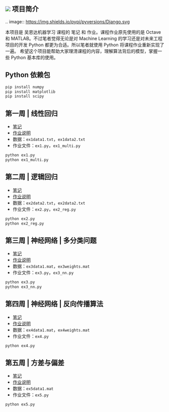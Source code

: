 ![](http://hertzcat.com/2018/03/24/coursera-ml-andrewng-linear-regression/coursera-ml-andrewng-cover.jpeg)
项目简介
------------
.. image:: https://img.shields.io/pypi/pyversions/Django.svg

本项目是 吴恩达机器学习 课程的 笔记 和 作业。课程作业原先使用的是 Octave 和 MATLAB。不过笔者觉得无论是对 Machine Learning 的学习还是对未来工程项目的开发 Python 都更为合适。所以笔者就使用 Python 将课程作业重新实现了一遍。
希望这个项目能帮助大家理清课程的内容，理解算法背后的模型，掌握一些 Python 基本库的使用。

Python 依赖包
------------
```bash
pip install numpy
pip install matplotlib
pip install scipy
```

第一周 | 线性回归
------------
* [笔记](http://hertzcat.com/2018/03/24/coursera-ml-andrewng-linear-regression/)
* [作业说明](https://github.com/hertzcat/Coursera-ML-AndrewNg-Python/blob/master/ml-ex1/ex1.pdf)
* 数据：`ex1data1.txt`，`ex1data2.txt`
* 作业文件：`ex1.py`，`ex1_multi.py`

```bash
python ex1.py 
python ex1_multi.py 
```

第二周 | 逻辑回归
------------
* [笔记](http://hertzcat.com/2018/03/31/coursera-ml-andrewng-logistic-regression/)
* [作业说明](https://github.com/hertzcat/Coursera-ML-AndrewNg-Python/blob/master/ml-ex2/ex2.pdf)
* 数据：`ex2data2.txt`，`ex2data2.txt`
* 作业文件：`ex2.py`，`ex2_reg.py`

```bash
python ex2.py 
python ex2_reg.py 
```

第三周 | 神经网络 | 多分类问题
------------
* [笔记](http://hertzcat.com/2018/04/07/coursera-ml-andrewng-nn-multi-class/)
* [作业说明](https://github.com/hertzcat/Coursera-Machine-Learning/blob/master/ml-ex3/ex3.pdf)
* 数据：`ex3data1.mat`，`ex3weights.mat`
* 作业文件：`ex3.py`，`ex3_nn.py`

```bash
python ex3.py 
python ex3_nn.py 
```

第四周 | 神经网络 | 反向传播算法
------------
* [笔记](http://hertzcat.com/2018/04/14/coursera-ml-andrewng-nn-back-propagation/)
* [作业说明](https://github.com/hertzcat/Coursera-Machine-Learning/blob/master/ml-ex4/ex4.pdf)
* 数据：`ex4data1.mat`，`ex4weights.mat`
* 作业文件：`ex4.py`

```bash
python ex4.py
```

第五周 | 方差与偏差
------------
* [笔记](http://hertzcat.com/2018/04/21/coursera-ml-andrewng-bias-vs-variance/)
* [作业说明](https://github.com/hertzcat/Coursera-Machine-Learning/blob/master/ml-ex5/ex5.pdf)
* 数据：`ex5data1.mat`
* 作业文件：`ex5.py`

```bash
python ex5.py
```